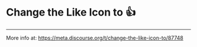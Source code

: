 # Change the Like Icon to :+1:
---

More info at: https://meta.discourse.org/t/change-the-like-icon-to/87748
